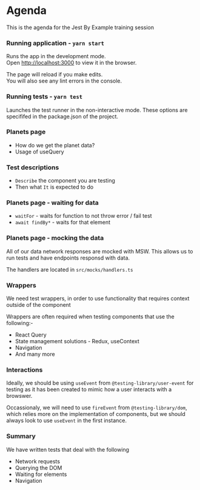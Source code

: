 # Agenda

This is the agenda for the Jest By Example training session

### Running application - `yarn start`

Runs the app in the development mode.\
Open [http://localhost:3000](http://localhost:3000) to view it in the browser.

The page will reload if you make edits.\
You will also see any lint errors in the console.

### Running tests - `yarn test`

Launches the test runner in the non-interactive mode. These options are specififed in the package.json of the project.

### Planets page

- How do we get the planet data?
- Usage of useQuery

### Test descriptions

- `Describe` the component you are testing
- Then what `It` is expected to do

### Planets page - waiting for data

- `waitFor` - waits for function to not throw error / fail test
- `await findBy*` - waits for that element

### Planets page - mocking the data

All of our data network responses are mocked with MSW. This allows us to run tests and have endpoints responsd with data.

The handlers are located in `src/mocks/handlers.ts`

### Wrappers

We need test wrappers, in order to use functionality that requires context outside of the component

Wrappers are often required when testing components that use the following:-

- React Query
- State management solutions - Redux, useContext
- Navigation
- And many more

### Interactions

Ideally, we should be using `useEvent` from `@testing-library/user-event` for testing as it has been created to mimic how a user interacts with a browswer.

Occassionaly, we will need to use `fireEvent` from `@testing-library/dom`, which relies more on the implementation of components, but we should always look to use `useEvent` in the first instance.

### Summary

We have written tests that deal with the following

- Network requests
- Querying the DOM
- Waiting for elements
- Navigation

